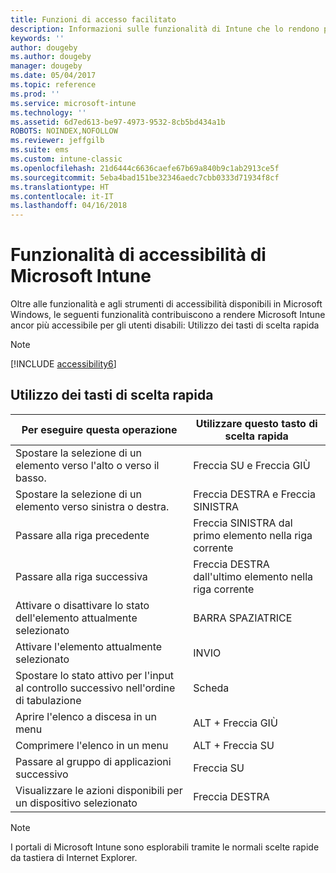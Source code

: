 ```yaml
---
title: Funzioni di accesso facilitato
description: Informazioni sulle funzionalità di Intune che lo rendono più accessibile agli utenti disabili.
keywords: ''
author: dougeby
ms.author: dougeby
manager: dougeby
ms.date: 05/04/2017
ms.topic: reference
ms.prod: ''
ms.service: microsoft-intune
ms.technology: ''
ms.assetid: 6d7ed613-be97-4973-9532-8cb5bd434a1b
ROBOTS: NOINDEX,NOFOLLOW
ms.reviewer: jeffgilb
ms.suite: ems
ms.custom: intune-classic
ms.openlocfilehash: 21d6444c6636caefe67b69a840b9c1ab2913ce5f
ms.sourcegitcommit: 5eba4bad151be32346aedc7cbb0333d71934f8cf
ms.translationtype: HT
ms.contentlocale: it-IT
ms.lasthandoff: 04/16/2018
---
```

# <a name="accessibility-features-of-microsoft-intune"></a>Funzionalità di accessibilità di Microsoft Intune
Oltre alle funzionalità e agli strumenti di accessibilità disponibili in Microsoft Windows, le seguenti funzionalità contribuiscono a rendere Microsoft Intune ancor più accessibile per gli utenti disabili: Utilizzo dei tasti di scelta rapida

> [!NOTE]
> [!INCLUDE [accessibility6](./includes/accessibility6_md.md)]

## <a name="using-keyboard-shortcuts"></a>Utilizzo dei tasti di scelta rapida

|                        Per eseguire questa operazione                         |            Utilizzare questo tasto di scelta rapida             |
|-----------------------------------------------------------|---------------------------------------------------|
|          Spostare la selezione di un elemento verso l'alto o verso il basso.          |                 Freccia SU e Freccia GIÙ                 |
|        Spostare la selezione di un elemento verso sinistra o destra.         |               Freccia DESTRA e Freccia SINISTRA                |
|                 Passare alla riga precedente                  | Freccia SINISTRA dal primo elemento nella riga corrente |
|                   Passare alla riga successiva                    | Freccia DESTRA dall'ultimo elemento nella riga corrente |
|      Attivare o disattivare lo stato dell'elemento attualmente selezionato      |                     BARRA SPAZIATRICE                      |
|           Attivare l'elemento attualmente selezionato            |                       INVIO                       |
| Spostare lo stato attivo per l'input al controllo successivo nell'ordine di tabulazione |                        Scheda                        |
|             Aprire l'elenco a discesa in un menu             |                 ALT + Freccia GIÙ                  |
|                Comprimere l'elenco in un menu                |                  ALT + Freccia SU                   |
|            Passare al gruppo di applicazioni successivo             |                     Freccia SU                      |
|         Visualizzare le azioni disponibili per un dispositivo selezionato         |                    Freccia DESTRA                    |

> [!NOTE]
> I portali di Microsoft Intune sono esplorabili tramite le normali scelte rapide da tastiera di Internet Explorer.
